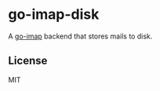 # go-imap-disk

A [go-imap](https://github.com/emersion/go-imap) backend that stores mails to disk.

## License

MIT
